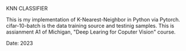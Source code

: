 KNN CLASSIFIER

This is my implementation of K-Nearest-Neighbor in Python via Pytorch.
cifar-10-batch is the data training source and testinig samples.
This is assianment A1 of Michigan, "Deep Learing for Coputer Vision" course.

Date: 2023